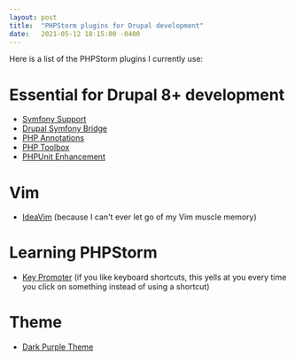 ```yaml
---
layout: post
title:  "PHPStorm plugins for Drupal development"
date:   2021-05-12 18:15:00 -0400
---
```

Here is a list of the PHPStorm plugins I currently use:

# Essential for Drupal 8+ development

- [Symfony Support](https://plugins.jetbrains.com/plugin/7219-symfony-support)
- [Drupal Symfony Bridge](https://plugins.jetbrains.com/plugin/7487-drupal-symfony-bridge)
- [PHP Annotations](https://plugins.jetbrains.com/plugin/7320-php-annotations)
- [PHP Toolbox](https://plugins.jetbrains.com/plugin/8133-php-toolbox)
- [PHPUnit Enhancement](https://plugins.jetbrains.com/plugin/9674-phpunit-enhancement)

# Vim

- [IdeaVim](https://plugins.jetbrains.com/plugin/164-ideavim) (because I can't ever let go of my Vim muscle memory)

# Learning PHPStorm

- [Key Promoter](https://plugins.jetbrains.com/plugin/4455-key-promoter) (if you like keyboard shortcuts, this yells at you every time you click on something instead of using a shortcut)

# Theme

- [Dark Purple Theme](https://plugins.jetbrains.com/plugin/12100-dark-purple-theme)
